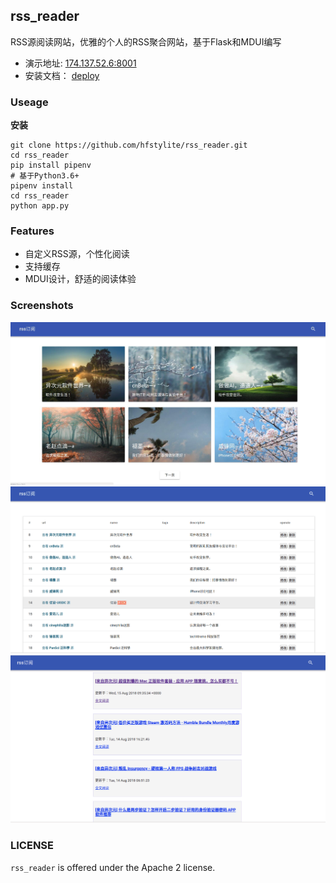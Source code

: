 ## rss_reader

RSS源阅读网站，优雅的个人的RSS聚合网站，基于Flask和MDUI编写

 - 演示地址: [174.137.52.6:8001](174.137.52.6:8001)
 - 安装文档： [deploy](./docs/项目部署流程.md)

### Useage

**安装**

``` shell
git clone https://github.com/hfstylite/rss_reader.git
cd rss_reader
pip install pipenv
# 基于Python3.6+
pipenv install 
cd rss_reader 
python app.py
```

### Features

- 自定义RSS源，个性化阅读
- 支持缓存
- MDUI设计，舒适的阅读体验

### Screenshots

![show01](./docs/imgs/show01.jpg)
![show02](./docs/imgs/show02.png)
![show04](./docs/imgs/show04.png)

### LICENSE
`rss_reader` is offered under the Apache 2 license.
